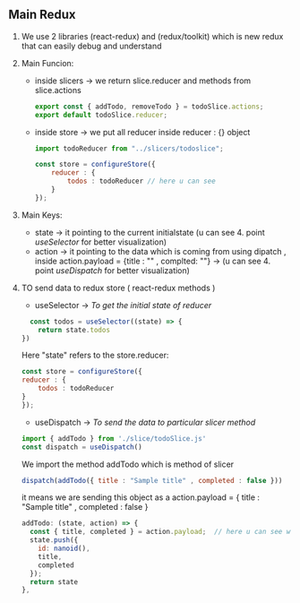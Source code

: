## Main Redux 

1. We use 2 libraries (react-redux) and (redux/toolkit) which is new redux that can easily debug and understand 


2. Main Funcion: 
    - inside slicers -> we return slice.reducer and methods from slice.actions 
        ```js
        export const { addTodo, removeTodo } = todoSlice.actions;
        export default todoSlice.reducer;
        ```

    - inside store -> we put all reducer inside reducer : {} object 
        ```js
        import todoReducer from "../slicers/todoslice";

        const store = configureStore({
            reducer : {
                todos : todoReducer // here u can see 
            }
        });     
        ```


3. Main Keys: 
    - state -> it pointing to the current initialstate (u can see 4. point *useSelector* for better visualization)
    - action -> it pointing to the data which is coming from using dipatch , inside action.payload = {title : "" , complted: ""}
             -> (u can see 4. point *useDispatch* for better visualization)

4. TO send data to redux store ( react-redux methods )

    - useSelector -> *To get the initial state of reducer*
    ```js
      const todos = useSelector((state) => {
        return state.todos
    })
    ```
    Here "state" refers to the store.reducer:
    ```js
    const store = configureStore({
    reducer : {
        todos : todoReducer 
    }
    });
    ```
    

    - useDispatch -> *To send the data to particular slicer method*
    ```js
    import { addTodo } from './slice/todoSlice.js'
    const dispatch = useDispatch() 
    ```
    We import the method addTodo which is method of slicer
    ```js
    dispatch(addTodo({ title : "Sample title" , completed : false }))
    ```
    it means we are sending this object as a action.payload = { title : "Sample title" , completed : false }
    ```js
    addTodo: (state, action) => {
      const { title, completed } = action.payload;  // here u can see we are destructuring it
      state.push({
        id: nanoid(),
        title,
        completed
      });
      return state
    },
    ```